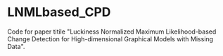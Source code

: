 # LNMLbased_CPD
Code for paper titile "Luckiness Normalized Maximum Likelihood-based Change Detection for High-dimensional Graphical Models with Missing Data".
